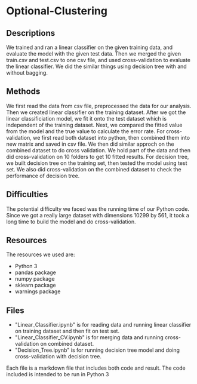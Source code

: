 Optional-Clustering
===========

Descriptions
-------
We trained and ran a linear classifier on the given training data, and evaluate the model with the given test data.
Then we merged the given train.csv and test.csv to one csv file, and used cross-validation to evaluate the linear classifier.
We did the similar things using decision tree with and without bagging.

Methods
-------
We first read the data from csv file, preprocessed the data for our analysis. Then we created linear classifier on the training dataset.
After we got the linear classificiation model, we fit it onto the test dataset which is independent of the training dataset.
Next, we compared the fitted value from the model and the true value to calculate the error rate.
For cross-validation, we first read both dataset into python, then combined them into new matrix and saved in csv file.
We then did similar approch on the combined dataset to do cross validation. 
We hold part of the data and then did cross-validation on 10 folders to get 10 fitted results.
For decision tree, we built decision tree on the training set, then tested the model using test set.
We also did cross-validation on the combined dataset to check the performance of decision tree.

Difficulties
-------
The potential difficulty we faced was the running time of our Python code. 
Since we got a really large dataset with dimensions 10299 by 561, it took a long time to build the model and do cross-validation.

Resources
-------
The resources we used are: 
* Python 3 
* pandas package 
* numpy package 
* sklearn package 
* warnings package 


Files
-------
* "Linear_Classifier.ipynb" is for reading data and running linear classifier on training dataset and then fit on test set.
* "Linear_Classifier_CV.ipynb" is for merging data and running cross-validation on combined dataset.
* "Decision_Tree.ipynb" is for running decision tree model and doing cross-validation with decision tree.


Each file is a markdown file that includes both code and result. The code included is intended to be run in Python 3
